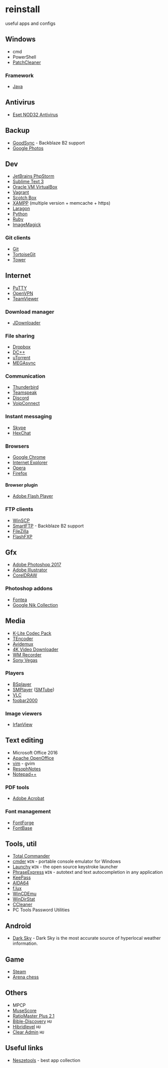 # reinstall
useful apps and configs

## Windows 

* cmd
* PowerShell
* [PatchCleaner](https://www.hibridlevel.hu/)

### Framework

* [Java](https://www.java.com/en/download/win8.jsp)

## Antivirus

* [Eset NOD32 Antivirus](https://www.eset.com/)

## Backup

* [GoodSync](https://www.goodsync.com/) - Backblaze B2 support
* [Google Photos](https://photos.google.com/apps)

## Dev

* [JetBrains PhpStorm](https://www.jetbrains.com/phpstorm/)
* [Sublime Text 3](https://www.sublimetext.com/3)
* [Oracle VM VirtualBox](https://www.virtualbox.org/)
* [Vagrant](https://www.vagrantup.com/)
* [Scotch Box](https://box.scotch.io/)
* [XAMPP](https://www.apachefriends.org/hu/index.html) (multiple version + memcache + https)
* [Laragon](https://laragon.org/)
* [Python](https://www.python.org/downloads/)
* [Ruby](https://rubyinstaller.org/)
* [ImageMagick](https://www.imagemagick.org/script/index.php)

### Git clients

* [Git](https://git-scm.com)
* [TortoiseGit](https://tortoisegit.org/)
* [Tower](https://www.git-tower.com/windows/)

## Internet

* [PuTTY](http://www.putty.org/)
* [OpenVPN](https://openvpn.net/index.php/open-source/downloads.html)
* [TeamViewer](https://www.teamviewer.com/hu/)

### Download manager

* [JDownloader](http://jdownloader.org/)

### File sharing

* [Dropbox](https://www.dropbox.com/)
* [DC++](http://dcplusplus.sourceforge.net/)
* [uTorrent](http://www.utorrent.com/)
* [MEGAsync](https://mega.nz/sync)

### Communication

* [Thunderbird](https://www.mozilla.org/hu/thunderbird/)
* [Teamspeak](https://www.teamspeak.com/)
* [Discord](https://discordapp.com/)
* [VoipConnect](http://www.voipconnect.com/dashboard)

### Instant messaging

* [Skype](https://www.skype.com/hu/)
* [HexChat](https://hexchat.github.io/)

### Browsers

* [Google Chrome](https://www.google.com/chrome/browser/desktop/index.html)
* [Internet Explorer](https://www.microsoft.com/hu-hu/download/internet-explorer.aspx)
* [Opera](http://www.opera.com/hu)
* [Firefox](https://www.mozilla.org/hu/firefox/new/)

#### Browser plugin

* [Adobe Flash Player](https://get.adobe.com/flashplayer/)

### FTP clients

* [WinSCP](https://winscp.net/)
* [SmartFTP](https://www.smartftp.com/) - Backblaze B2 support
* [FileZilla](https://filezilla-project.org/)
* [FlashFXP](https://www.flashfxp.com/)

## Gfx

* [Adobe Photoshop 2017](http://www.adobe.com/hu/products/photoshop/features.html)
* [Adobe Illustrator](http://www.adobe.com/hu/products/illustrator.html)
* [CorelDRAW](http://www.coreldraw.com/en/product/graphic-design-software/?topNav=en)

### Photoshop addons

* [Fontea](https://fontea.madebysource.com/)
* [Google Nik Collection](https://www.google.com/nikcollection/)

## Media

* [K-Lite Codec Pack](https://www.codecguide.com/download_kl.htm)
* [TEncoder](http://tencoder.sourceforge.net/)
* [Avidemux](http://fixounet.free.fr/avidemux/)
* [4K Video Downloader](https://www.4kdownload.com/)
* [WM Recorder](http://wmrecorder.com/home/)
* [Sony Vegas](http://www.vegascreativesoftware.com/us/vegas-pro/)

### Players

* [BSplayer](http://bsplayer.com/)
* [SMPlayer](http://www.smplayer.info/) ([SMTube](http://www.smtube.org/))
* [VLC](http://www.videolan.org/)
* [foobar2000](http://www.foobar2000.org/)

### Image viewers

* [IrfanView](http://www.irfanview.com/)

## Text editing

* Microsoft Office 2016
* [Apache OpenOffice](https://www.openoffice.org/)
* [vim](http://www.vim.org/) - gvim
* [ResophNotes](http://resoph.com/ResophNotes/Welcome.html)
* [Notepad++](https://notepad-plus-plus.org/download/v7.4.2.html)

### PDF tools

* [Adobe Acrobat](https://acrobat.adobe.com/hu/hu/acrobat/acrobat-pro.html)

### Font management

* [FontForge](https://fontforge.github.io/en-US/)
* [FontBase](http://fontba.se/)

## Tools, util

* [Total Commander](https://www.ghisler.com/)
* [cmder](http://cmder.net/) `WIN` - portable console emulator for Windows
* [Launchy](http://www.launchy.net/) `WIN` - the open source keystroke launcher
* [PhraseExpress](http://www.phraseexpress.com/) `WIN` - autotext and text autocompletion in any application
* [KeePass](http://keepass.info/)
* [AIDA64](https://www.aida64.com/downloads)
* [f.lux](https://justgetflux.com/)
* [WinCDEmu](http://wincdemu.sysprogs.org/)
* [WinDirStat](https://windirstat.net/)
* [CCleaner](https://www.piriform.com/ccleaner)
* PC Tools Password Utilities

## Android

* [Dark Sky](https://play.google.com/store/apps/details?id=net.darksky.darksky) - Dark Sky is the most accurate source of hyperlocal weather information.

## Game

* [Steam](http://store.steampowered.com/)
* [Arena chess](http://www.playwitharena.com/)

## Others

* MPCP
* [MuseScore](https://musescore.org)
* [RatioMaster Plus 2.1](http://www.sb-innovation.de/f46/ratiomaster-plus-2-1-a-33029/)
* [Bible-Discovery](http://www.mobilbiblia.hu/biblia-letoltes.php) `HU`
* [Hibridlevel](https://www.hibridlevel.hu/) `HU`
* [Clear Admin](http://www.clearadmin.hu/) `HU`

## Useful links

* [Neszetools](http://neszetools.hu/) - best app collection
